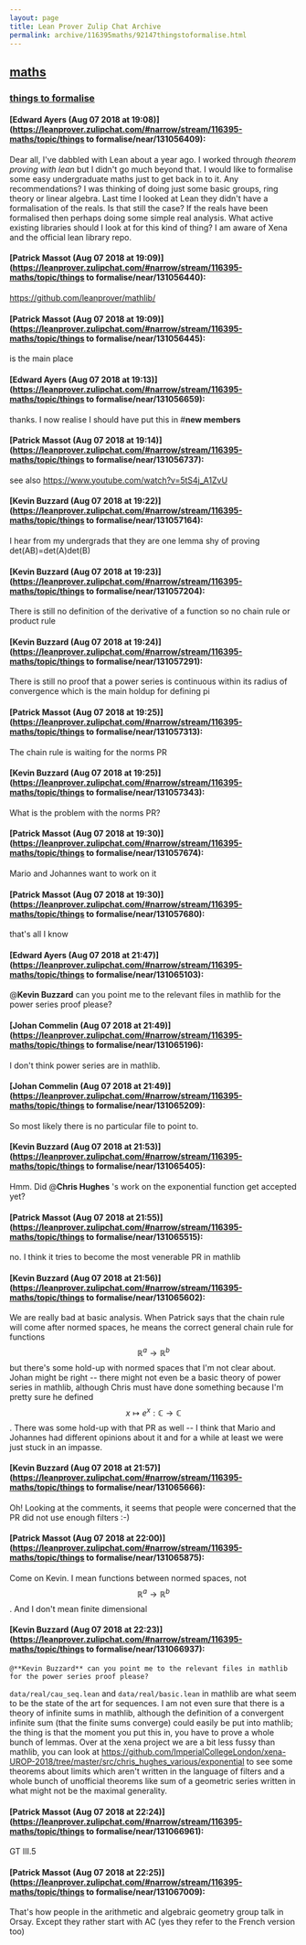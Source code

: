 ```yaml
---
layout: page
title: Lean Prover Zulip Chat Archive 
permalink: archive/116395maths/92147thingstoformalise.html
---
```


## [maths](index.html)
### [things to formalise](92147thingstoformalise.html)

#### [Edward Ayers (Aug 07 2018 at 19:08)](https://leanprover.zulipchat.com/#narrow/stream/116395-maths/topic/things to formalise/near/131056409):
Dear all, I've dabbled with Lean about a year ago. I worked through _theorem proving with lean_ but I didn't go much beyond that. I would like to formalise some easy undergraduate maths just to get back in to it. Any recommendations? I was thinking of doing just some basic groups, ring theory or linear algebra. Last time I looked at Lean they didn't have a formalisation of the reals. Is that still the case? If the reals have been formalised then perhaps doing some simple real analysis. What active existing libraries should I look at for this kind of thing? I am aware of Xena and the official lean library repo.

#### [Patrick Massot (Aug 07 2018 at 19:09)](https://leanprover.zulipchat.com/#narrow/stream/116395-maths/topic/things to formalise/near/131056440):
https://github.com/leanprover/mathlib/

#### [Patrick Massot (Aug 07 2018 at 19:09)](https://leanprover.zulipchat.com/#narrow/stream/116395-maths/topic/things to formalise/near/131056445):
is the main place

#### [Edward Ayers (Aug 07 2018 at 19:13)](https://leanprover.zulipchat.com/#narrow/stream/116395-maths/topic/things to formalise/near/131056659):
thanks. I now realise I should have put this in #**new members**

#### [Patrick Massot (Aug 07 2018 at 19:14)](https://leanprover.zulipchat.com/#narrow/stream/116395-maths/topic/things to formalise/near/131056737):
see also https://www.youtube.com/watch?v=5tS4j_A1ZvU

#### [Kevin Buzzard (Aug 07 2018 at 19:22)](https://leanprover.zulipchat.com/#narrow/stream/116395-maths/topic/things to formalise/near/131057164):
I hear from my undergrads that they are one lemma shy of proving det(AB)=det(A)det(B)

#### [Kevin Buzzard (Aug 07 2018 at 19:23)](https://leanprover.zulipchat.com/#narrow/stream/116395-maths/topic/things to formalise/near/131057204):
There is still no definition of the derivative of a function so no chain rule or product rule

#### [Kevin Buzzard (Aug 07 2018 at 19:24)](https://leanprover.zulipchat.com/#narrow/stream/116395-maths/topic/things to formalise/near/131057291):
There is still no proof that a power series is continuous within its radius of convergence which is the main holdup for defining pi

#### [Patrick Massot (Aug 07 2018 at 19:25)](https://leanprover.zulipchat.com/#narrow/stream/116395-maths/topic/things to formalise/near/131057313):
The chain rule is waiting for the norms PR

#### [Kevin Buzzard (Aug 07 2018 at 19:25)](https://leanprover.zulipchat.com/#narrow/stream/116395-maths/topic/things to formalise/near/131057343):
What is the problem with the norms PR?

#### [Patrick Massot (Aug 07 2018 at 19:30)](https://leanprover.zulipchat.com/#narrow/stream/116395-maths/topic/things to formalise/near/131057674):
Mario and Johannes want to work on it

#### [Patrick Massot (Aug 07 2018 at 19:30)](https://leanprover.zulipchat.com/#narrow/stream/116395-maths/topic/things to formalise/near/131057680):
that's all I know

#### [Edward Ayers (Aug 07 2018 at 21:47)](https://leanprover.zulipchat.com/#narrow/stream/116395-maths/topic/things to formalise/near/131065103):
@**Kevin Buzzard** can you point me to the relevant files in mathlib for the power series proof please?

#### [Johan Commelin (Aug 07 2018 at 21:49)](https://leanprover.zulipchat.com/#narrow/stream/116395-maths/topic/things to formalise/near/131065196):
I don't think power series are in mathlib.

#### [Johan Commelin (Aug 07 2018 at 21:49)](https://leanprover.zulipchat.com/#narrow/stream/116395-maths/topic/things to formalise/near/131065209):
So most likely there is no particular file to point to.

#### [Kevin Buzzard (Aug 07 2018 at 21:53)](https://leanprover.zulipchat.com/#narrow/stream/116395-maths/topic/things to formalise/near/131065405):
Hmm. Did @**Chris Hughes** 's work on the exponential function get accepted yet?

#### [Patrick Massot (Aug 07 2018 at 21:55)](https://leanprover.zulipchat.com/#narrow/stream/116395-maths/topic/things to formalise/near/131065515):
no. I think it tries to become the most venerable PR in mathlib

#### [Kevin Buzzard (Aug 07 2018 at 21:56)](https://leanprover.zulipchat.com/#narrow/stream/116395-maths/topic/things to formalise/near/131065602):
We are really bad at basic analysis. When Patrick says that the chain rule will come after normed spaces, he means the correct general chain rule for functions $$\mathbb{R}^a \to\mathbb{R}^b$$ but there's some hold-up with normed spaces that I'm not clear about. Johan might be right -- there might not even be a basic theory of power series in mathlib, although Chris must have done something because I'm pretty sure he defined $$x\mapsto e^x : \mathbb{C}\to\mathbb{C}$$. There was some hold-up with that PR as well -- I think that Mario and Johannes had different opinions about it and for a while at least we were just stuck in an impasse.

#### [Kevin Buzzard (Aug 07 2018 at 21:57)](https://leanprover.zulipchat.com/#narrow/stream/116395-maths/topic/things to formalise/near/131065666):
Oh! Looking at the comments, it seems that people were concerned that the PR did not use enough filters :-)

#### [Patrick Massot (Aug 07 2018 at 22:00)](https://leanprover.zulipchat.com/#narrow/stream/116395-maths/topic/things to formalise/near/131065875):
Come on Kevin. I mean functions between normed spaces, not  $$\mathbb{R}^a \to\mathbb{R}^b$$. And I don't mean finite dimensional

#### [Kevin Buzzard (Aug 07 2018 at 22:23)](https://leanprover.zulipchat.com/#narrow/stream/116395-maths/topic/things to formalise/near/131066937):
```quote
@**Kevin Buzzard** can you point me to the relevant files in mathlib for the power series proof please?
```
`data/real/cau_seq.lean` and `data/real/basic.lean` in mathlib are what seem to be the state of the art for sequences. I am not even sure that there is a theory of infinite sums in mathlib, although the definition of a convergent infinite sum (that the finite sums converge) could easily be put into mathlib; the thing is that the moment you put this in, you have to prove a whole bunch of lemmas. Over at the xena project we are a bit less fussy than mathlib, you can look at https://github.com/ImperialCollegeLondon/xena-UROP-2018/tree/master/src/chris_hughes_various/exponential to see some theorems about limits which aren't written in the language of filters and a whole bunch of unofficial theorems like sum of a geometric series written in what might not be the maximal generality.

#### [Patrick Massot (Aug 07 2018 at 22:24)](https://leanprover.zulipchat.com/#narrow/stream/116395-maths/topic/things to formalise/near/131066961):
GT III.5

#### [Patrick Massot (Aug 07 2018 at 22:25)](https://leanprover.zulipchat.com/#narrow/stream/116395-maths/topic/things to formalise/near/131067009):
That's how people in the arithmetic and algebraic geometry group talk in Orsay. Except they rather start with AC (yes they refer to the French version too)

